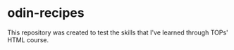 # odin-recipes
This repository was created to test the skills that I've learned through TOPs' HTML course. 

